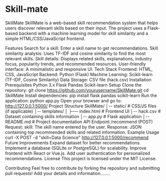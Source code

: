 # Skill-mate

SkillMate
SkillMate is a web-based skill recommendation system that helps users discover relevant skills based on their input. The project uses a Flask-based backend with a machine learning model for skill similarity and a simple HTML/CSS/JavaScript frontend.

Features
Search for a skill: Enter a skill name to get recommendations.
Skill similarity analysis: Uses TF-IDF and cosine similarity to find the most relevant skills.
Skill details: Displays related skills, explanations, industry focus, popularity trends, and recommended resources.
User-friendly interface: A minimalistic and responsive UI.
Tech Stack
Frontend: HTML, CSS, JavaScript
Backend: Python (Flask)
Machine Learning: Scikit-learn (TF-IDF, Cosine Similarity)
Data Storage: CSV file (hack.csv)
Installation
Prerequisites
Python 3.x
Flask
Pandas
Scikit-learn
Setup
Clone the repository:
git clone https://github.com/yourusername/SkillMate.git
cd SkillMate
Install dependencies:
pip install flask pandas scikit-learn
Run the application:
python app.py
Open your browser and go to:
http://127.0.0.1:5000/
Project Structure
SkillMate/
│-- static/              # CSS/JS files (if applicable)
│-- templates/
│   ├── index.html       # Frontend UI
│-- hack.csv             # Dataset containing skills information
│-- app.py               # Flask application
│-- README.md            # Project documentation
API Endpoint
/recommend (POST)
Request:
skill: The skill name entered by the user.
Response:
JSON containing top recommended skills and related information.
Example Usage
curl -X POST -d "skill=Data Science" http://127.0.0.1:5000/recommend
Future Improvements
Expand dataset for better recommendations.
Implement a database (SQLite or PostgreSQL) for scalability.
Improve frontend with React or Vue.js.
Add user authentication for personalized recommendations.
License
This project is licensed under the MIT License.

Contributing
Feel free to contribute by forking the repository and submitting pull requests! Add your details and information........
